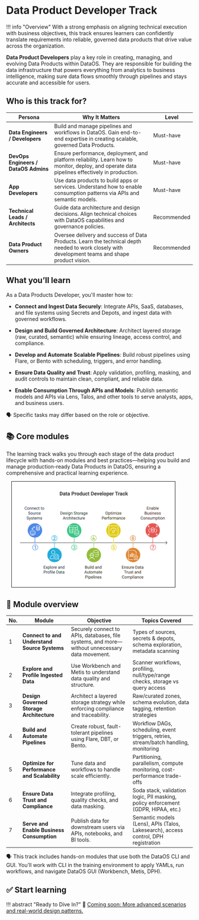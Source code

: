 # Data Product Developer Track

!!! info "Overview"
    With a strong emphasis on aligning technical execution with business objectives, this track ensures learners can confidently translate requirements into reliable, governed data products that drive value across the organization.

**Data Product Developers** play a key role in creating, managing, and evolving Data Products within DataOS. They are responsible for building the data infrastructure that powers everything from analytics to business intelligence, making sure data flows smoothly through pipelines and stays accurate and accessible for users.

## Who is this track for?

| **Persona**                       | **Why It Matters**                                                                                                                              | **Level**        |
|------------------------------|-----------------------------------------------------------------------------------------------------------------------------------------------|--------------|
| **Data Engineers / Developers** | Build and manage pipelines and workflows in DataOS. Gain end-to-end expertise in creating scalable, governed Data Products.                 | Must-have    |
| **DevOps Engineers / DataOS Admins** | Ensure performance, deployment, and platform reliability. Learn how to monitor, deploy, and operate data pipelines effectively in production. | Must-have    |
| **App Developers**           | Use data products to build apps or services. Understand how to enable consumption patterns via APIs and semantic models.                      | Must-have    |
| **Technical Leads / Architects** | Guide data architecture and design decisions. Align technical choices with DataOS capabilities and governance policies.                     | Recommended  |
| **Data Product Owners**      | Oversee delivery and success of Data Products. Learn the technical depth needed to work closely with development teams and shape product vision. | Recommended  |


## What you’ll learn

As a Data Products Developer, you'll master how to:

- **Connect and Ingest Data Securely**: Integrate APIs, SaaS, databases, and file systems using Secrets and Depots, and ingest data with governed workflows.

- **Design and Build Governed Architecture**: Architect layered storage (raw, curated, semantic) while ensuring lineage, access control, and compliance.

- **Develop and Automate Scalable Pipelines**: Build robust pipelines using Flare, or Bento with scheduling, triggers, and error handling.

- **Ensure Data Quality and Trust**: Apply validation, profiling, masking, and audit controls to maintain clean, compliant, and reliable data.

- **Enable Consumption Through APIs and Models**: Publish semantic models and APIs via Lens, Talos, and other tools to serve analysts, apps, and business users.

<aside class="callout">
🗣️ Specific tasks may differ based on the role or objective. 
</aside>

## 📚 Core modules

The learning track walks you through each stage of the data product lifecycle with hands-on modules and best practices—helping you build and manage production-ready Data Products in DataOS, ensuring a comprehensive and practical learning experience.

<div style="text-align: left; padding-left: 1em;">
<img src="/learn/about_dp_developer_track/dp_developer_track_1.png" alt="infographics" style="max-width: 90%; height: auto; border: 1px solid #000;">
</div>

## 📘 Module overview

| No. | Module                                | Objective                                                                                  | Topics Covered                                                                                                         |
|-----|----------------------------------------|--------------------------------------------------------------------------------------------|------------------------------------------------------------------------------------------------------------------------|
| 1   | **Connect to and Understand Source Systems** | Securely connect to APIs, databases, file systems, and more—without unnecessary data movement. | Types of sources, secrets & depots, schema exploration, metadata scanning                                             |
| 2   | **Explore and Profile Ingested Data**      | Use Workbench and Metis to understand data quality and structure.                          | Scanner workflows, profiling, null/type/range checks, storage vs query access                                         |
| 3   | **Design Governed Storage Architecture**   | Architect a layered storage strategy while enforcing compliance and traceability.          | Raw/curated zones, schema evolution, data tagging, retention strategies                                               |
| 4   | **Build and Automate Pipelines**           | Create robust, fault-tolerant pipelines using Flare, DBT, or Bento.                        | Workflow DAGs, scheduling, event triggers, retries, stream/batch handling, monitoring                                 |
| 5   | **Optimize for Performance and Scalability** | Tune data and workflows to handle scale efficiently.                                       | Partitioning, parallelism, compute monitoring, cost-performance trade-offs                                            |
| 6   | **Ensure Data Trust and Compliance**       | Integrate profiling, quality checks, and data masking.                                     | Soda stack, validation logic, PII masking, policy enforcement (GDPR, HIPAA, etc.)                                     |
| 7   | **Serve and Enable Business Consumption**  | Publish data for downstream users via APIs, notebooks, and BI tools.                       | Semantic models (Lens), APIs (Talos, Lakesearch), access control, DPH registration                                    |
 
<aside class="callout">
🗣 This track includes hands-on modules that use both the DataOS CLI and GUI. You’ll work with CLI in the training environment to apply YAMLs, run workflows, and navigate DataOS GUI (Workbench, Metis, DPH).
</aside> 

## ✅ Start learning 

!!! abstract "Ready to Dive In?" 
    :rocket: [Coming soon: More advanced scenarios and real-world design patterns.](/learn/about_dp_developer_track/#start-learning)

